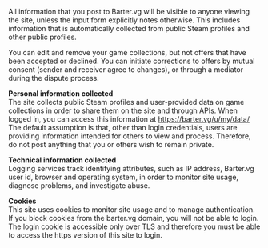 All information that you post to Barter.vg will be visible to anyone viewing the site, unless the input form explicitly notes otherwise. This includes information that is automatically collected from public Steam profiles and other public profiles.

You can edit and remove your game collections, but not offers that have been accepted or declined. You can initiate corrections to offers by mutual consent (sender and receiver agree to changes), or through a mediator during the dispute process.

**Personal information collected**  
The site collects public Steam profiles and user-provided data on game collections in order to share them on the site and through APIs. When logged in, you can access this information at https://barter.vg/u/my/data/
The default assumption is that, other than login credentials, users are providing information intended for others to view and process. Therefore, do not post anything that you or others wish to remain private.

**Technical information collected**  
Logging services track identifying attributes, such as IP address, Barter.vg user id, browser and operating system, in order to monitor site usage, diagnose problems, and investigate abuse.

**Cookies**  
This site uses cookies to monitor site usage and to manage authentication. If you block cookies from the barter.vg domain, you will not be able to login. The login cookie is accessible only over TLS and therefore you must be able to access the https version of this site to login.
